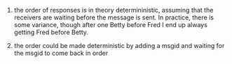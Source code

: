 1. the order of responses is in theory determininistic, assuming that the receivers
are waiting before the message is sent.  In practice, there is some variance, though
after one Betty before Fred I end up always getting Fred before Betty.

2. the order could be made deterministic by adding a msgid and waiting for the msgid
to come back in order
